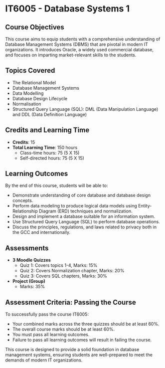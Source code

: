 # IT6005 - Database Systems 1

## Course Objectives

This course aims to equip students with a comprehensive understanding of Database Management Systems (DBMS) that are pivotal in modern IT organizations. It introduces Oracle, a widely used commercial database, and focuses on imparting market-relevant skills to the students.

## Topics Covered

- The Relational Model
- Database Management Systems
- Data Modelling
- Database Design Lifecycle
- Normalisation
- Structured Query Language (SQL): DML (Data Manipulation Language) and DDL (Data Definition Language)

## Credits and Learning Time

- **Credits**: 15
- **Total Learning Time**: 150 hours
  - Class-time hours: 75 (5 X 15)
  - Self-directed hours: 75 (5 X 15)

## Learning Outcomes

By the end of this course, students will be able to:

- Demonstrate understanding of core database and database design concepts.
- Perform data modeling to produce logical data models using Entity-Relationship Diagram (ERD) techniques and normalization.
- Design and implement a database suitable for an information system.
- Use Structured Query Language (SQL) to perform database operations.
- Discuss the principles, regulations, and laws related to privacy both in the GCC and internationally.

## Assessments

- **3 Moodle Quizzes**
  - Quiz 1: Covers topics 1-4, Marks: 15%
  - Quiz 2: Covers Normalization chapter, Marks: 20%
  - Quiz 3: Covers SQL chapters, Marks: 30%
- **Project (Group)**
  - Marks: 35%

## Assessment Criteria: Passing the Course

To successfully pass the course IT6005:

- Your combined marks across the three quizzes should be at least 60%.
- The overall course marks should be at least 60%.
- You must pass all learning outcomes.
- Failure to pass all learning outcomes will result in failing the course.

This course is designed to provide a solid foundation in database management systems, ensuring students are well-prepared to meet the demands of modern IT organizations.

